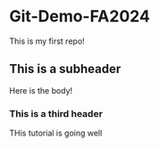 # Git-Demo-FA2024

This is my first repo!

## This is a subheader
Here is the body!

### This is a third header
THis tutorial is going well